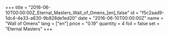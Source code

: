 +++
title = "2016-06-10T00:00:00Z_Eternal_Masters_Wall_of_Omens_[en]_false"
id = "f5c2aad9-1dc4-4e33-a630-9b828de1ed20"
date = "2016-06-10T00:00:00Z"
name = "Wall of Omens"
lang = ["en"]
price = "0.19"
quantity = 4
foil = false
set = "Eternal Masters"
+++
